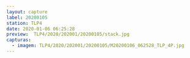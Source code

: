```yaml
---
layout: capture
label: 20200105
station: TLP4
date: 2020-01-06 06:25:28
preview:  TLP4/2020/202001/20200105/stack.jpg
capturas:
  - imagem: TLP4/2020/202001/20200105/M20200106_062528_TLP_4P.jpg
---
```

